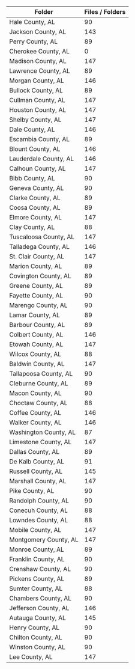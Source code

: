 | Folder                |   Files / Folders |
|-----------------------|-------------------|
| Hale County, AL       |                90 |
| Jackson County, AL    |               143 |
| Perry County, AL      |                89 |
| Cherokee County, AL   |                 0 |
| Madison County, AL    |               147 |
| Lawrence County, AL   |                89 |
| Morgan County, AL     |               146 |
| Bullock County, AL    |                89 |
| Cullman County, AL    |               147 |
| Houston County, AL    |               147 |
| Shelby County, AL     |               147 |
| Dale County, AL       |               146 |
| Escambia County, AL   |                89 |
| Blount County, AL     |               146 |
| Lauderdale County, AL |               146 |
| Calhoun County, AL    |               147 |
| Bibb County, AL       |                90 |
| Geneva County, AL     |                90 |
| Clarke County, AL     |                89 |
| Coosa County, AL      |                89 |
| Elmore County, AL     |               147 |
| Clay County, AL       |                88 |
| Tuscaloosa County, AL |               147 |
| Talladega County, AL  |               146 |
| St. Clair County, AL  |               147 |
| Marion County, AL     |                89 |
| Covington County, AL  |                89 |
| Greene County, AL     |                89 |
| Fayette County, AL    |                90 |
| Marengo County, AL    |                90 |
| Lamar County, AL      |                89 |
| Barbour County, AL    |                89 |
| Colbert County, AL    |               146 |
| Etowah County, AL     |               147 |
| Wilcox County, AL     |                88 |
| Baldwin County, AL    |               147 |
| Tallapoosa County, AL |                90 |
| Cleburne County, AL   |                89 |
| Macon County, AL      |                90 |
| Choctaw County, AL    |                88 |
| Coffee County, AL     |               146 |
| Walker County, AL     |               146 |
| Washington County, AL |                87 |
| Limestone County, AL  |               147 |
| Dallas County, AL     |                89 |
| De Kalb County, AL    |                91 |
| Russell County, AL    |               145 |
| Marshall County, AL   |               147 |
| Pike County, AL       |                90 |
| Randolph County, AL   |                90 |
| Conecuh County, AL    |                88 |
| Lowndes County, AL    |                88 |
| Mobile County, AL     |               147 |
| Montgomery County, AL |               147 |
| Monroe County, AL     |                89 |
| Franklin County, AL   |                90 |
| Crenshaw County, AL   |                90 |
| Pickens County, AL    |                89 |
| Sumter County, AL     |                88 |
| Chambers County, AL   |                90 |
| Jefferson County, AL  |               146 |
| Autauga County, AL    |               145 |
| Henry County, AL      |                90 |
| Chilton County, AL    |                90 |
| Winston County, AL    |                90 |
| Lee County, AL        |               147 |